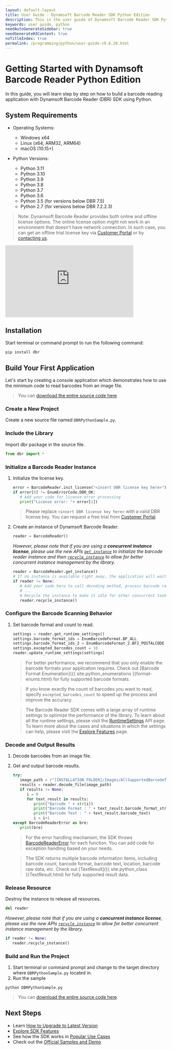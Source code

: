 ```yaml
---
layout: default-layout
title: User Guide - Dynamsoft Barcode Reader SDK Python Edition
description: This is the user guide of Dynamsoft Barcode Reader SDK Python Edition.
keywords: user guide, python
needAutoGenerateSidebar: true
needGenerateH3Content: true
noTitleIndex: true
permalink: /programming/python/user-guide-v9.6.20.html
---
```


# Getting Started with Dynamsoft Barcode Reader Python Edition

In this guide, you will learn step by step on how to build a barcode reading application with Dynamsoft Barcode Reader (DBR) SDK using Python.

## System Requirements

- Operating Systems:
  - Windows x64
  - Linux (x64, ARM32, ARM64)
  - macOS (10.15+)

- Python Versions:
  - Python 3.11
  - Python 3.10
  - Python 3.9
  - Python 3.8
  - Python 3.7
  - Python 3.6
  - Python 3.5 (for versions below DBR 7.5)
  - Python 2.7 (for versions below DBR 7.2.2.3)

>Note:
>Dynamsoft Barcode Reader provides both online and offline license options. The online license option might not work in an environment that doesn't have network connection. In such case, you can get an offline trial license key via <a href="https://www.dynamsoft.com/customer/license/trialLicense?utm_source=guide&product=dbr&package=desktop" target="_blank">Customer Portal</a> or by <a href="https://www.dynamsoft.com/contact/" target="_blank">contacting us</a>.

<iframe width="400" height="225" src="https://www.youtube.com/embed/6uPP3siJJlU" title="How to Use Dynamsoft Barcode Reader Python SDK | Dynamsoft Tutorial" frameborder="0" allow="accelerometer; autoplay; clipboard-write; encrypted-media; gyroscope; picture-in-picture" allowfullscreen></iframe>

## Installation

Start terminal or command prompt to run the following command:

```
pip install dbr
```

## Build Your First Application

Let's start by creating a console application which demonstrates how to use the minimum code to read barcodes from an image file.  
> You can <a href="https://github.com/Dynamsoft/barcode-reader-python-samples/blob/master/samples/general-settings.py" target="_blank">download the entire source code here</a>.

### Create a New Project

Create a new source file named `DBRPythonSample.py`.

### Include the Library

Import dbr package in the source file.

   ```python
   from dbr import *
   ```

### Initialize a Barcode Reader Instance

1. Initialize the license key.

   ```python
   error = BarcodeReader.init_license("<insert DBR license key here>")
   if error[0] != EnumErrorCode.DBR_OK:
      # Add your code for license error processing
      print("License error: "+ error[1])
   ```

    > Please replace `<insert DBR license key here>` with a valid DBR license key. You can request a free trial from <a href="https://www.dynamsoft.com/customer/license/trialLicense?utm_source=guide&product=dbr&package=desktop" target="_blank">Customer Portal</a>.

2. Create an instance of Dynamsoft Barcode Reader.

   ```python
   reader = BarcodeReader()
   ```

   *However, please note that if you are using a **concurrent instance license**, please use the new APIs [`get_instance`](api-reference/BarcodeReader/constructor-and-destructor.md#get_instance) to initialize the barcode reader instance and then [`recycle_instance`](api-reference/BarcodeReader/constructor-and-destructor.md#recycle_instance) to allow for better concurrent instance management by the library.*

   ```python
   reader = BarcodeReader.get_instance()
   # If no instance is available right away, the application will wait until one becomes available
   if reader != None:
      # Add your code here to call decoding method, process barcode results and so on
      # ...
      # Recycle the instance to make it idle for other concurrent tasks
      reader.recycle_instance()
   ```

### Configure the Barcode Scanning Behavior

1. Set barcode format and count to read.

   ```python
   settings = reader.get_runtime_settings()
   settings.barcode_format_ids = EnumBarcodeFormat.BF_ALL
   settings.barcode_format_ids_2 = EnumBarcodeFormat_2.BF2_POSTALCODE | EnumBarcodeFormat_2.BF2_DOTCODE
   settings.excepted_barcodes_count = 10
   reader.update_runtime_settings(settings)
   ```

   > For better performance, we recommend that you only enable the barcode formats your application requires. Check out [Barcode Format Enumeration]({{ site.python_enumerations }}format-enums.html) for fully supported barcode formats.

   > If you know exactly the count of barcodes you want to read, specify `excepted_barcodes_count` to speed up the process and improve the accuracy. 

   >The Barcode Reader SDK comes with a large array of runtime settings to optimize the performance of the library. To learn about all the runtime settings, please visit the [RuntimeSettings](api-reference/class/PublicRuntimeSettings.md) API page. To learn more about the cases and situations in which the settings can help, please visit the [Explore Features]({{site.python}}user-guide/explore-features/index.html) page.

### Decode and Output Results

1. Decode barcodes from an image file.
2. Get and output barcode results.

   ```python
   try:
      image_path = r"[INSTALLATION FOLDER]/Images/AllSupportedBarcodeTypes.png"
      results = reader.decode_file(image_path)
      if results != None:
         i = 0
         for text_result in results:
            print("Barcode " + str(i))
            print("Barcode Format : " + text_result.barcode_format_string)
            print("Barcode Text : " + text_result.barcode_text)
            i = i+1
   except BarcodeReaderError as bre:
      print(bre)
   ```

   > For the error handling mechanism, the SDK throws [BarcodeReaderError]({{site.python_class}}BarcodeReaderError.html) for each function. You can add code for exception handling based on your needs. 

   > The SDK returns multiple barcode information items, including barcode count, barcode format, barcode text, location, barcode raw data, etc. Check out [TextResult]({{ site.python_class }}TextResult.html) for fully supported result data.

### Release Resource

Destroy the instance to release all resources.

```python
del reader
```

*However, please note that if you are using a **concurrent instance license**, please use the new APIs [`recycle_instance`](api-reference/BarcodeReader/constructor-and-destructor.md#recycle_instance) to allow for better concurrent instance management by the library.*

```python
if reader != None:
   reader.recycle_instance()
```

### Build and Run the Project

1. Start terminal or command prompt and change to the target directory where `DBRPythonSample.py` located in.
2. Run the sample

```
python DBRPythonSample.py
```

> You can <a href="https://github.com/Dynamsoft/barcode-reader-python-samples/blob/master/samples/general-settings.py" target="_blank">download the entire source code here</a>.

## Next Steps

- Learn [How to Upgrade to Latest Version]({{site.python}}upgrade-instruction.html)
- [Explore SDK Features]({{site.python}}user-guide/explore-features/index.html)
- See how the SDK works in [Popular Use Cases]({{site.python}}user-guide/use-cases/index.html)
- Check out the [Official Samples and Demo]({{site.python}}samples/index.html)
